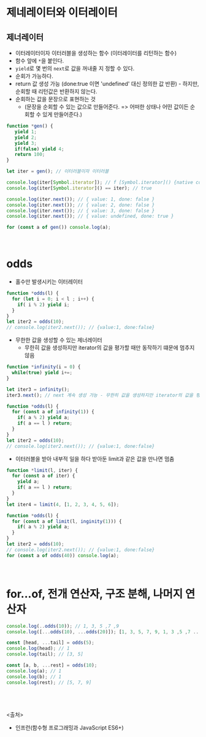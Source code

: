 # 제네레이터와 이터레이터
## 제너레이터
- 이터레이터이자 이터러블을 생성하는 함수 (이터레이터를 리턴하는 함수)
- 함수 앞에 `*`을 붙인다.
- `yield`로 몇 번의 `next`로 값을 꺼내줄 지 정할 수 있다.
- 순회가 가능하다.
- return 값 생성 가능 (done:true 이면 'undefined' 대신 정의한 값 반환) - 하지만, 순회할 때 리턴값은 반환하지 않는다.
- 순회하는 값을 문장으로 표현하는 것 
  - (문장을 순회할 수 있는 값으로 만들어준다. => 어떠한 상태나 어떤 값이든 순회할 수 있게 만들어준다.)
```js
function *gen() {
   yield 1;
   yield 2;
   yield 3;
   if(false) yield 4;
   return 100;
}

let iter = gen(); // 이터러블이자 이터러블

console.log(iter[Symbol.iterator]); // f [Symbol.iterator]() {native code}
console.log(iter[Symbol.iterator]() == iter); // true

console.log(iter.next()); // { value: 1, done: false }
console.log(iter.next()); // { value: 2, done: false }
console.log(iter.next()); // { value: 3, done: false }
console.log(iter.next()); // { value: undefined, done: true }

for (const a of gen()) console.log(a);
```

<br>

# odds
- 홀수만 발생시키는 이터레이터
```js
function *odds(l) {
  for (let i = 0; i < l ; i++) {
    if( i % 2) yield i;
  }
}
let iter2 = odds(10);
// console.log(iter2.next()); // {value:1, done:false}
```

- 무한한 값을 생성할 수 있는 제너레이터
  - 무한히 값을 생성하지만 iterator의 값을 평가할 때만 동작하기 떄문에 멈추지 않음
```js
function *infinity(i = 0) {
  while(true) yield i+=;
}

let iter3 = infinity();
iter3.next(); // next 계속 생성 가능 - 무한히 값을 생성하지만 iterator의 값을 평가할 때만 동작하기 떄문에 멈추지 않음
```
```js
function *odds(l) {
  for (const a of infinity(1)) {
    if( a % 2) yield a;
    if( a == l ) return;
  }
}
let iter2 = odds(10);
// console.log(iter2.next()); // {value:1, done:false}
```

- 이터러블을 받아 내부적 일을 하다 받아둔 limit과 같은 값을 만나면 멈춤
```js
function *limit(l, iter) {
  for (const a of iter) {
    yield a;
    if( a == l ) return;
  }
}
let iter4 = limit(4, [1, 2, 3, 4, 5, 6]);
```
```js
function *odds(l) {
  for (const a of limit(l, inginity(1))) {
    if( a % 2) yield a;
  }
}
let iter2 = odds(10);
// console.log(iter2.next()); // {value:1, done:false}
for (const a of odds(40)) console.log(a);
```

<br>

# for...of, 전개 연산자, 구조 분해, 나머지 연산자
```js
console.log(..odds(10)); // 1, 3, 5 ,7 ,9
console.log([...odds(10), ...odds(20)]); [1, 3, 5, 7, 9, 1, 3 ,5 ,7 ...]

const [head, ...tail] = odds(5);
console.log(head); // 1
console.log(tail); // [3, 5]

const [a, b, ...rest] = odds(10);
console.log(a); // 1
console.log(b); // 1
console.log(rest); // [5, 7, 9]
```

<br><br><br>
<출처>
- 인프런(함수형 프로그래밍과 JavaScript ES6+)
